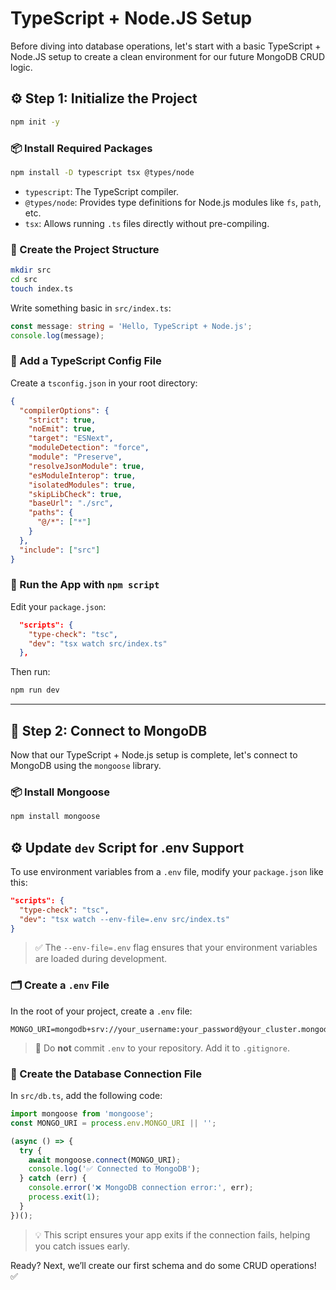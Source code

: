 # TypeScript + Node.JS Setup

Before diving into database operations, let's start with a basic TypeScript + Node.JS setup to create a clean environment for our future MongoDB CRUD logic.

## ⚙️ Step 1: Initialize the Project

```bash
npm init -y
```

### 📦 Install Required Packages

```bash
npm install -D typescript tsx @types/node
```

- `typescript`: The TypeScript compiler.
- `@types/node`: Provides type definitions for Node.js modules like `fs`, `path`, etc.
- `tsx`: Allows running `.ts` files directly without pre-compiling.

### 📁 Create the Project Structure

```bash
mkdir src
cd src
touch index.ts
```

Write something basic in `src/index.ts`:

```ts
const message: string = 'Hello, TypeScript + Node.js';
console.log(message);
```

### 🔧 Add a TypeScript Config File

Create a `tsconfig.json` in your root directory:

```json
{
  "compilerOptions": {
    "strict": true,
    "noEmit": true,
    "target": "ESNext",
    "moduleDetection": "force",
    "module": "Preserve",
    "resolveJsonModule": true,
    "esModuleInterop": true,
    "isolatedModules": true,
    "skipLibCheck": true,
    "baseUrl": "./src",
    "paths": {
      "@/*": ["*"]
    }
  },
  "include": ["src"]
}
```

### 🚀 Run the App with `npm script`

Edit your `package.json`:

```json
  "scripts": {
    "type-check": "tsc",
    "dev": "tsx watch src/index.ts"
  },
```

Then run:

```bash
npm run dev
```

---

## 🧩 Step 2: Connect to MongoDB

Now that our TypeScript + Node.js setup is complete, let's connect to MongoDB using the `mongoose` library.

### 📦 Install Mongoose

```bash
npm install mongoose
```

## ⚙️ Update `dev` Script for .env Support

To use environment variables from a `.env` file, modify your `package.json` like this:

```json
"scripts": {
  "type-check": "tsc",
  "dev": "tsx watch --env-file=.env src/index.ts"
}
```

> ✅ The `--env-file=.env` flag ensures that your environment variables are loaded during development.

### 🗂️ Create a `.env` File

In the root of your project, create a `.env` file:

```
MONGO_URI=mongodb+srv://your_username:your_password@your_cluster.mongodb.net/your_db
```

> 🛑 Do **not** commit `.env` to your repository. Add it to `.gitignore`.

### 📁 Create the Database Connection File

In `src/db.ts`, add the following code:

```ts
import mongoose from 'mongoose';
const MONGO_URI = process.env.MONGO_URI || '';

(async () => {
  try {
    await mongoose.connect(MONGO_URI);
    console.log('✅ Connected to MongoDB');
  } catch (err) {
    console.error('❌ MongoDB connection error:', err);
    process.exit(1);
  }
})();
```

> 💡 This script ensures your app exits if the connection fails, helping you catch issues early.

Ready? Next, we’ll create our first schema and do some CRUD operations! ✅
